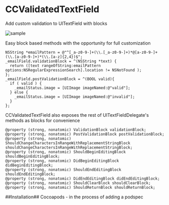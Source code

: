 CCValidatedTextField
====================

Add custom validation to UITextField with blocks

![sample](http://i.imgur.com/Gy8Ylvs.gif)

Easy block based methods with the opportunity for full customization

    NSString *emailPattern = @"^[_a-z0-9-]+(\\.[_a-z0-9-]+)*@[a-z0-9-]+(\\.[a-z0-9-]+)*(\\.[a-z]{2,4})$";
    _emailField.validationBlock = ^(NSString *text) {
      return ([text rangeOfString:emailPattern options:NSRegularExpressionSearch].location != NSNotFound );
    };
    _emailField.postValidationBlock = ^(BOOL valid){
      if ( valid ) {
        _emailStatus.image = [UIImage imageNamed:@"valid"];
      } else {
        _emailStatus.image = [UIImage imageNamed:@"invalid"];
      }
    };
    
CCValidatedTextField also exposes the rest of UITextFieldDelegate's methods as blocks for convenience

    @property (strong, nonatomic) ValidationBlock validationBlock;
    @property (strong, nonatomic) PostValidationBlock postValidationBlock;
    @property (strong, nonatomic) ShouldChangeCharactersInRangeWithReplacementStringBlock shouldChangeCharactersInRangeWithReplacementStringBlock;
    @property (strong, nonatomic) ShouldBeginEditingBlock shouldBeginEditingBlock;
    @property (strong, nonatomic) DidBeginEditingBlock didBeginEditingBlock;
    @property (strong, nonatomic) ShouldEndEditingBlock shouldEndEditingBlock;
    @property (strong, nonatomic) DidEndEditingBlock didEndEditingBlock;
    @property (strong, nonatomic) ShouldClearBlock shouldClearBlock;
    @property (strong, nonatomic) ShouldReturnBlock shouldReturnBlock;

##Installation##
Cocoapods - in the process of adding a podspec
